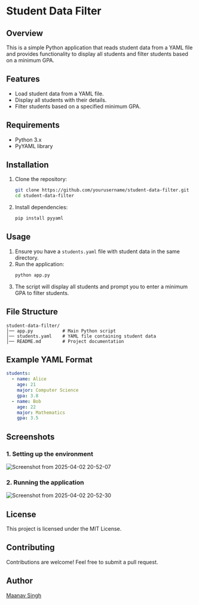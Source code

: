 # Student Data Filter

## Overview
This is a simple Python application that reads student data from a YAML file and provides functionality to display all students and filter students based on a minimum GPA.

## Features
- Load student data from a YAML file.
- Display all students with their details.
- Filter students based on a specified minimum GPA.

## Requirements
- Python 3.x
- PyYAML library

## Installation
1. Clone the repository:
   ```sh
   git clone https://github.com/yourusername/student-data-filter.git
   cd student-data-filter
   ```
2. Install dependencies:
   ```sh
   pip install pyyaml
   ```

## Usage
1. Ensure you have a `students.yaml` file with student data in the same directory.
2. Run the application:
   ```sh
   python app.py
   ```
3. The script will display all students and prompt you to enter a minimum GPA to filter students.

## File Structure
```
student-data-filter/
│── app.py           # Main Python script
│── students.yaml    # YAML file containing student data
│── README.md        # Project documentation
```

## Example YAML Format
```yaml
students:
  - name: Alice
    age: 21
    major: Computer Science
    gpa: 3.8
  - name: Bob
    age: 22
    major: Mathematics
    gpa: 3.5
```

## Screenshots
### 1. Setting up the environment
![Screenshot from 2025-04-02 20-52-07](https://github.com/user-attachments/assets/38ba5d1a-1e40-4de4-b5ab-d9413218a6a9)


### 2. Running the application
![Screenshot from 2025-04-02 20-52-30](https://github.com/user-attachments/assets/11fed1c7-518c-4be4-8d49-cb02ac799127)


## License
This project is licensed under the MIT License.

## Contributing
Contributions are welcome! Feel free to submit a pull request.

## Author
[Maanav Singh](https://github.com/yourusername)

